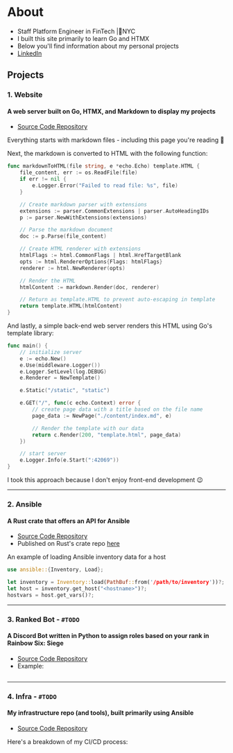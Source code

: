 # About
- Staff Platform Engineer in FinTech |📍NYC
- I built this site primarily to learn Go and HTMX
- Below you'll find information about my personal projects
- [LinkedIn](https://linkedin.com/in/jack-p-coleman)

## Projects

### 1. Website
#### A web server built on Go, HTMX, and Markdown to display my projects
- [Source Code Repository](https://github.com/Lxkota95/website)

Everything starts with markdown files - including this page you're reading 👀

Next, the markdown is converted to HTML with the following function:

```go
func markdownToHTML(file string, e *echo.Echo) template.HTML {
	file_content, err := os.ReadFile(file)
	if err != nil {
		e.Logger.Error("Failed to read file: %s", file)
	}

	// Create markdown parser with extensions
	extensions := parser.CommonExtensions | parser.AutoHeadingIDs
	p := parser.NewWithExtensions(extensions)

	// Parse the markdown document
	doc := p.Parse(file_content)

	// Create HTML renderer with extensions
	htmlFlags := html.CommonFlags | html.HrefTargetBlank
	opts := html.RendererOptions{Flags: htmlFlags}
	renderer := html.NewRenderer(opts)

	// Render the HTML
	htmlContent := markdown.Render(doc, renderer)

	// Return as template.HTML to prevent auto-escaping in template
	return template.HTML(htmlContent)
}
```
And lastly, a simple back-end web server renders this HTML using Go's template library:
```go
func main() {
	// initialize server
	e := echo.New()
	e.Use(middleware.Logger())
	e.Logger.SetLevel(log.DEBUG)
	e.Renderer = NewTemplate()

	e.Static("/static", "static")

	e.GET("/", func(c echo.Context) error {
		// create page data with a title based on the file name
		page_data := NewPage("./content/index.md", e)

		// Render the template with our data
		return c.Render(200, "template.html", page_data)
	})

	// start server
	e.Logger.Info(e.Start(":42069"))
}
```
I took this approach because I don't enjoy front-end development 😉

---
### 2. Ansible
#### A Rust crate that offers an API for Ansible
- [Source Code Repository](https://github.com/Lxkota95/ansible)
- Published on Rust's crate repo [here](https://crates.io/crates/ansible/)

An example of loading Ansible inventory data for a host
```rust
use ansible::{Inventory, Load};

let inventory = Inventory::load(PathBuf::from('/path/to/inventory'))?;
let host = inventory.get_host("<hostname>")?;
hostvars = host.get_vars()?;
```
---
### 3. Ranked Bot - `#TODO`
#### A Discord Bot written in Python to assign roles based on your rank in Rainbow Six: Siege
- [Source Code Repository](https://github.com/Lxkota95/ranked)
- Example:
```python
```

---
### 4. Infra - `#TODO`
#### My infrastructure repo (and tools), built primarily using Ansible
- [Source Code Repository](https://github.com/Lxkota95/infra)

Here's a breakdown of my CI/CD process:
```yaml
```